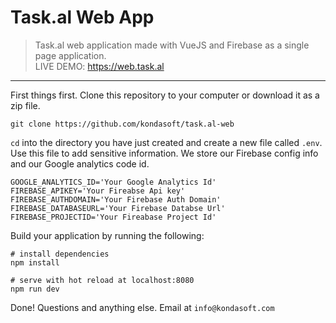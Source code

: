 # Task.al Web App

> Task.al web application made with VueJS and Firebase as a single page application.  
LIVE DEMO: https://web.task.al

---

First things first. Clone this repository to your computer or download it as a zip file.

```git clone https://github.com/kondasoft/task.al-web```

`cd` into the directory you have just created and create a new file called `.env`. Use this file to add sensitive information. We store our Firebase config info and our Google analytics code id. 

```
GOOGLE_ANALYTICS_ID='Your Google Analytics Id'
FIREBASE_APIKEY='Your Fireabse Api key'
FIREBASE_AUTHDOMAIN='Your Firebase Auth Domain'
FIREBASE_DATABASEURL='Your Firebase Databse Url'
FIREBASE_PROJECTID='Your Fireabase Project Id'
```

Build your application by running the following:

```
# install dependencies
npm install

# serve with hot reload at localhost:8080
npm run dev
```

Done! Questions and anything else. Email at `info@kondasoft.com`
